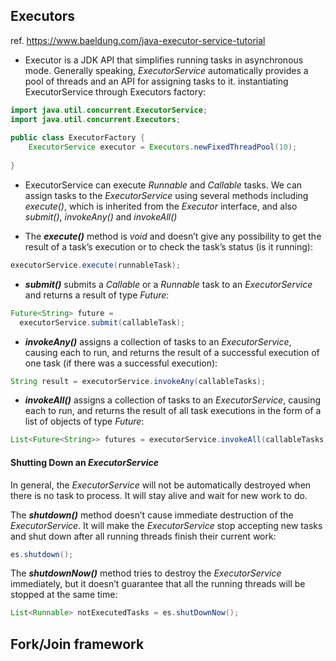 ## Executors
ref. https://www.baeldung.com/java-executor-service-tutorial

- Executor is a JDK API that simplifies running tasks in asynchronous mode. Generally speaking, _ExecutorService_ automatically provides a pool of threads and an API for assigning tasks to it.
instantiating ExecutorService through Executors factory: 
```java
import java.util.concurrent.ExecutorService;  
import java.util.concurrent.Executors;  
  
public class ExecutorFactory {  
    ExecutorService executor = Executors.newFixedThreadPool(10);  
      
}
```
- ExecutorService can execute _Runnable_ and _Callable_ tasks.
We can assign tasks to the _ExecutorService_ using several methods including _execute()_, which is inherited from the _Executor_ interface, and also _submit()_, _invokeAny()_ and _invokeAll()_

- The **_execute()_** method is _void_ and doesn’t give any possibility to get the result of a task’s execution or to check the task’s status (is it running):

```java
executorService.execute(runnableTask);
```

- **_submit()_** submits a _Callable_ or a _Runnable_ task to an _ExecutorService_ and returns a result of type _Future_:

```java
Future<String> future = 
  executorService.submit(callableTask);
```

- **_invokeAny()_** assigns a collection of tasks to an _ExecutorService_, causing each to run, and returns the result of a successful execution of one task (if there was a successful execution):

```java
String result = executorService.invokeAny(callableTasks);
```

- _**invokeAll()**_ assigns a collection of tasks to an _ExecutorService_, causing each to run, and returns the result of all task executions in the form of a list of objects of type _Future_:

```java
List<Future<String>> futures = executorService.invokeAll(callableTasks);
```

#### **Shutting Down an _ExecutorService_**
In general, the _ExecutorService_ will not be automatically destroyed when there is no task to process. It will stay alive and wait for new work to do.

The _**shutdown()**_ method doesn’t cause immediate destruction of the _ExecutorService_. It will make the _ExecutorService_ stop accepting new tasks and shut down after all running threads finish their current work:
```java
es.shutdown();
```

The **_shutdownNow()_** method tries to destroy the _ExecutorService_ immediately, but it doesn’t guarantee that all the running threads will be stopped at the same time:
```java
List<Runnable> notExecutedTasks = es.shutDownNow();
```
## Fork/Join framework

